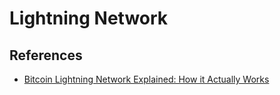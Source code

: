 # Lightning Network

## References

* [Bitcoin Lightning Network Explained: How it Actually Works](https://www.youtube.com/watch?v=yKdK-7AtAMQ)